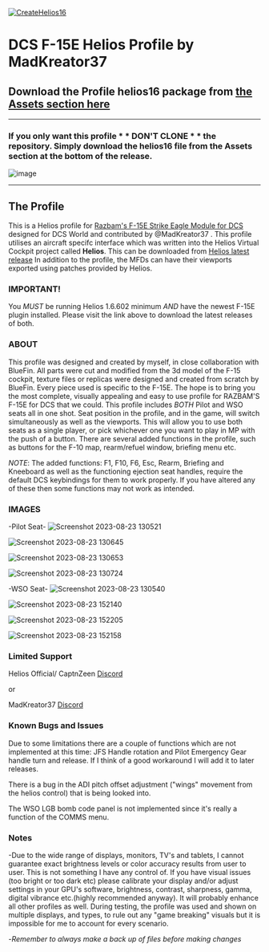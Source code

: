 [![CreateHelios16](https://github.com/HeliosProfiles/DCS-F-15E-Profile-by-MadKreator37/actions/workflows/BuildProfilePackage.yml/badge.svg)](https://github.com/HeliosProfiles/DCS-F-15E-Profile-by-MadKreator37/actions/workflows/BuildProfilePackage.yml)
# DCS F-15E Helios Profile by MadKreator37 
## Download the Profile helios16 package from [the __Assets__ section here](https://github.com/HeliosProfiles/DCS-F-15E-Profile-by-MadKreator37/releases/latest)
----
### If you only want this profile * * DON'T  CLONE * * the repository.  Simply download the __helios16__ file from the **Assets** section at the bottom of the release.
![image](https://github.com/HeliosProfiles/DCS-F-15E-Profile-by-MadKreator37/assets/18526232/55f93a35-0452-478b-961d-e0c7d84feccc)

----
## The Profile
This is a Helios profile for [Razbam's F-15E Strike Eagle Module for DCS](https://www.razbamsimulationsllc.com/f-15e-strike-eagle) designed for DCS World and contributed by @MadKreator37 . 
This profile utilises an aircraft specifc interface which was written into the Helios Virtual Cockpit project called **Helios**.  This can be downloaded from [Helios latest release](https://github.com/HeliosVirtualCockpit/Helios/releases/latest)
In addition to the profile, the MFDs can have their viewports exported using patches provided by Helios.
### IMPORTANT!
You *MUST* be running Helios 1.6.602 minimum *AND* have the newest F-15E plugin installed. Please visit the link above to download the latest releases of both.

### ABOUT
This profile was designed and created by myself, in close collaboration with BlueFin. All parts were cut and modified from the 3d model of the F-15 cockpit, texture files or replicas were designed and created from scratch by BlueFin. Every piece used is specific to the F-15E.  The hope is to bring you the most complete, visually appealing and easy to use profile for RAZBAM'S F-15E for DCS that we could. This profile includes *BOTH* Pilot and WSO seats all in one shot. Seat position in the profile, and in the game, will switch simultaneously as well as the viewports. This will allow you to use both seats as a single player, or pick whichever one you want to play in MP with the push of a button. There are several added functions in the profile, such as buttons for the F-10 map, rearm/refuel window, briefing menu etc. 

*NOTE*: The added functions: F1, F10, F6, Esc, Rearm, Briefing and Kneeboard as well as the functioning ejection seat handles,  require the default DCS keybindings for them to work properly. If you have altered any of these then some functions may not work as intended.

### IMAGES

-Pilot Seat-
![Screenshot 2023-08-23 130521](https://github.com/HeliosProfiles/DCS-F-15E-Profile-by-MadKreator37/assets/110797278/d4155008-7af5-4770-aa95-b5167f622031)

![Screenshot 2023-08-23 130645](https://github.com/HeliosProfiles/DCS-F-15E-Profile-by-MadKreator37/assets/110797278/abc9e079-a821-4615-8132-ff9ee7373307)

![Screenshot 2023-08-23 130653](https://github.com/HeliosProfiles/DCS-F-15E-Profile-by-MadKreator37/assets/110797278/e67dddae-46ad-45bb-b9fc-298e7e215291)

![Screenshot 2023-08-23 130724](https://github.com/HeliosProfiles/DCS-F-15E-Profile-by-MadKreator37/assets/110797278/fc763dc4-b47f-4345-b506-2cb6aa3f467d)

-WSO Seat-
![Screenshot 2023-08-23 130540](https://github.com/HeliosProfiles/DCS-F-15E-Profile-by-MadKreator37/assets/110797278/cfb072c4-5d0e-4bea-bdfa-02db0fd4a674)

![Screenshot 2023-08-23 152140](https://github.com/HeliosProfiles/DCS-F-15E-Profile-by-MadKreator37/assets/110797278/ee2c4bb6-7593-4f37-b994-65dd76ee0f5b)

![Screenshot 2023-08-23 152205](https://github.com/HeliosProfiles/DCS-F-15E-Profile-by-MadKreator37/assets/110797278/03e2b54e-a032-472b-bdde-2a4d8ea81583)

![Screenshot 2023-08-23 152158](https://github.com/HeliosProfiles/DCS-F-15E-Profile-by-MadKreator37/assets/110797278/2871f0db-6c90-4253-861e-55090859c135)

### Limited Support

Helios Official/ CaptnZeen [Discord](https://discord.gg/sJZDzmEW)

or

MadKreator37  [Discord](https://discord.gg/nzyfQr3K)

### Known Bugs and Issues

Due to some limitations there are a couple of functions which are not implemented at this time: JFS Handle rotation and Pilot Emergency Gear handle turn and release. If I think of a good workaround I will add it to later releases.

There is a bug in the ADI pitch offset adjustment ("wings" movement from the helios control) that is being looked into.

The WSO LGB bomb code panel is not implemented since it's really a function of the COMMS menu. 

### Notes

-Due to the wide range of displays, monitors, TV's and tablets,  I cannot guarantee exact brightness levels or color accuracy results from user to user. This is not something I have any control of. If you have visual issues (too bright or too dark etc)  please calibrate your display and/or adjust settings in your GPU's software, brightness, contrast, sharpness, gamma, digital vibrance etc.(highly recommended anyway). It will probably enhance all other profiles as well. During testing, the profile was used and shown on multiple displays, and types,  to rule out any "game breaking" visuals but it is impossible for me to account for every scenario.

-*Remember to always make a back up of files before making changes*
